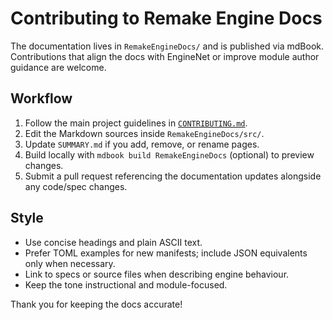 # Contributing to Remake Engine Docs

The documentation lives in `RemakeEngineDocs/` and is published via mdBook. Contributions that align the docs with EngineNet or improve module author guidance are welcome.

## Workflow
1. Follow the main project guidelines in [`CONTRIBUTING.md`](../CONTRIBUTING.md).
2. Edit the Markdown sources inside `RemakeEngineDocs/src/`.
3. Update `SUMMARY.md` if you add, remove, or rename pages.
4. Build locally with `mdbook build RemakeEngineDocs` (optional) to preview changes.
5. Submit a pull request referencing the documentation updates alongside any code/spec changes.

## Style
- Use concise headings and plain ASCII text.
- Prefer TOML examples for new manifests; include JSON equivalents only when necessary.
- Link to specs or source files when describing engine behaviour.
- Keep the tone instructional and module-focused.

Thank you for keeping the docs accurate!
